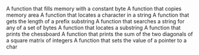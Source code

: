 A function that fills memory with a constant byte
A function that copies memory area
A function that locates a character in a string
A function that gets the length of a prefix substring
A function that searches a string for any of a set of bytes
A function that locates a substring
A function that prints the chessboard
A function that prints the sum of the two diagonals of a square matrix of integers
A function that sets the value of a pointer to a char
